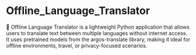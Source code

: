 # Offline_Language_Translator
🚀 Offline Language Translator is a lightweight Python application that allows users to translate text between multiple languages without internet access. It uses pretrained models from the argos-translate library, making it ideal for offline environments, travel, or privacy-focused scenarios.
